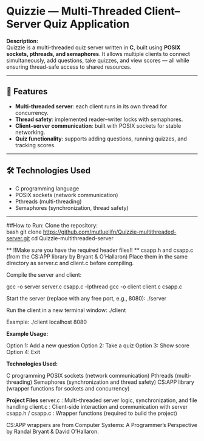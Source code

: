 # Quizzie — Multi-Threaded Client–Server Quiz Application

**Description:**  
Quizzie is a multi-threaded quiz server written in **C**, built using **POSIX sockets, pthreads, and semaphores**. It allows multiple clients to connect simultaneously, add questions, take quizzes, and view scores — all while ensuring thread-safe access to shared resources.

---

## 🔑 Features
- **Multi-threaded server**: each client runs in its own thread for concurrency.  
- **Thread safety**: implemented reader–writer locks with semaphores.  
- **Client–server communication**: built with POSIX sockets for stable networking.  
- **Quiz functionality**: supports adding questions, running quizzes, and tracking scores.  

---

## 🛠 Technologies Used
- C programming language  
- POSIX sockets (network communication)  
- Pthreads (multi-threading)  
- Semaphores (synchronization, thread safety)  

---

##How to Run:
Clone the repository:  
   bash
   git clone https://github.com/mutluelifn/Quizzie-multithreaded-server.git
   cd Quizzie-multithreaded-server

** !!Make sure you have the required header files!! **
csapp.h and csapp.c (from the CS:APP library by Bryant & O’Hallaron)
Place them in the same directory as server.c and client.c before compiling.


Compile the server and client:

gcc -o server server.c csapp.c -lpthread
gcc -o client client.c csapp.c


Start the server (replace <port> with any free port, e.g., 8080):
./server <port>


Run the client in a new terminal window:
./client <host> <port>


Example:
./client localhost 8080


**Example Usage:**

Option 1: Add a new question
Option 2: Take a quiz
Option 3: Show score
Option 4: Exit

**Technologies Used:**

C programming
POSIX sockets (network communication)
Pthreads (multi-threading)
Semaphores (synchronization and thread safety)
CS:APP library (wrapper functions for sockets and concurrency)


**Project Files**
server.c : Multi-threaded server logic, synchronization, and file handling
client.c : Client-side interaction and communication with server
csapp.h / csapp.c : Wrapper functions (required to build the project)


CS:APP wrappers are from Computer Systems: A Programmer’s Perspective by Randal Bryant & David O’Hallaron.
